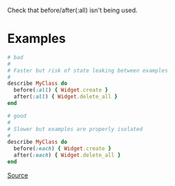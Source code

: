 
Check that before/after(:all) isn't being used.

# Examples

```ruby
# bad
#
# Faster but risk of state leaking between examples
#
describe MyClass do
  before(:all) { Widget.create }
  after(:all) { Widget.delete_all }
end

# good
#
# Slower but examples are properly isolated
#
describe MyClass do
  before(:each) { Widget.create }
  after(:each) { Widget.delete_all }
end
```

[Source](http://www.rubydoc.info/gems/rubocop/RuboCop/Cop/RSpec/BeforeAfterAll)